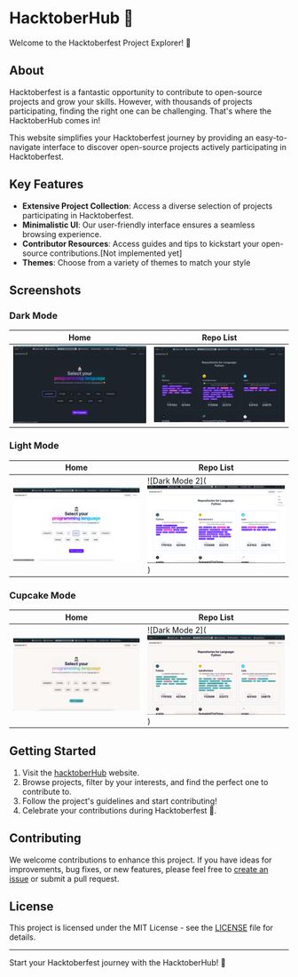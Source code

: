 # HacktoberHub 🚀

Welcome to the Hacktoberfest Project Explorer! 🌟

## About

Hacktoberfest is a fantastic opportunity to contribute to open-source projects and grow your skills. However, with thousands of projects participating, finding the right one can be challenging. That's where the HacktoberHub comes in!

This website simplifies your Hacktoberfest journey by providing an easy-to-navigate interface to discover open-source projects actively participating in Hacktoberfest. 

## Key Features

- **Extensive Project Collection**: Access a diverse selection of projects participating in Hacktoberfest.
- **Minimalistic UI**: Our user-friendly interface ensures a seamless browsing experience.
- **Contributor Resources**: Access guides and tips to kickstart your open-source contributions.[Not implemented yet]
- **Themes**: Choose from a variety of themes to match your style

## Screenshots

### Dark Mode

| Home | Repo List |
|-------------|-------------|
| ![Dark Mode 1](image.png) | ![Dark Mode 2](image-4.png) |

### Light Mode

| Home | Repo List |
|-------------|-------------|
| ![Dark Mode 1](image-1.png) | ![Dark Mode 2](![Alt text](image-5.png)) |

### Cupcake Mode

| Home | Repo List |
|-------------|-------------|
| ![Dark Mode 1](image-2.png) | ![Dark Mode 2](![Alt text](image-3.png)) |


## Getting Started

1. Visit the [hacktoberHub](#) website.
2. Browse projects, filter by your interests, and find the perfect one to contribute to.
3. Follow the project's guidelines and start contributing!
4. Celebrate your contributions during Hacktoberfest 🎉.

## Contributing

We welcome contributions to enhance this project. If you have ideas for improvements, bug fixes, or new features, please feel free to [create an issue](#) or submit a pull request.

## License

This project is licensed under the MIT License - see the [LICENSE](LICENSE) file for details.

---

Start your Hacktoberfest journey with the HacktoberHub! 🌟

